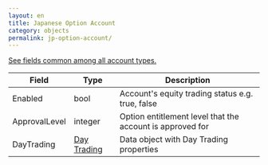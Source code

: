 ```yaml
---
layout: en
title: Japanese Option Account
category: objects
permalink: jp-option-account/
---
```


[See fields common among all account types.](../account/)

| Field | Type | Description |
| ----- | ---- | ----------- |
| Enabled | bool | Account's equity trading status e.g. true, false |
| ApprovalLevel | integer | Option entitlement level that the account is approved for |
| DayTrading  | [Day Trading](../day-trading) | Data object with Day Trading properties |